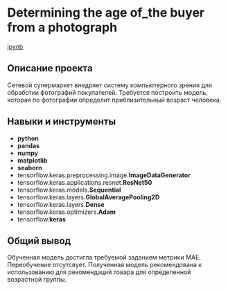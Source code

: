 # Determining the age of_the buyer from a photograph

[ipynb](https://github.com/allenbext/Portfolio/blob/main/Determining%20the%20age%20of%20the%20buyer%20from%20a%20photograph/Determining_the_age_of_the_buyer_from_a_photograph.ipynb)

## Описание проекта

Сетевой супермаркет внедряет систему компьютерного зрения для обработки фотографий покупателей. Требуется построить модель, которая по фотографии определит приблизительный возраст человека. 

## Навыки и инструменты

- **python**
- **pandas** 
- **numpy**
- **matplotlib**
- **seaborn**
- tensorflow.keras.preprocessing.image.**ImageDataGenerator**
- tensorflow.keras.applications.resnet.**ResNet50**
- tensorflow.keras.models.**Sequential**
- tensorflow.keras.layers.**GlobalAveragePooling2D**
- tensorflow.keras.layers.**Dense**
- tensorflow.keras.optimizers.**Adam**
- tensorflow.**keras**

## Общий вывод

Обученная модель достигла требуемой заданием метрики MAE. Переобучение отсутсвует. Полученная модель рекомендована к использованию для рекомендаций товара для определенной возрастной группы.
